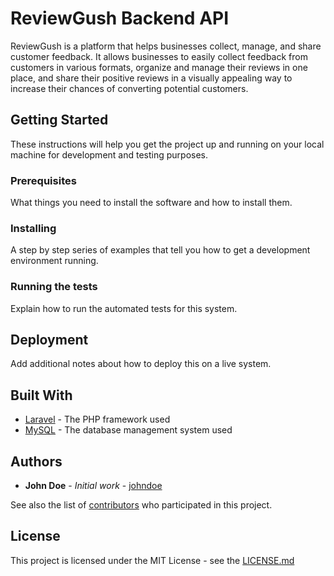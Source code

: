 # ReviewGush Backend API

ReviewGush is a platform that helps businesses collect, manage, and share customer feedback. It allows businesses to 
easily collect feedback from customers in various formats, organize and manage their reviews in one place, and share 
their positive reviews in a visually appealing way to increase their chances of converting potential customers.

## Getting Started

These instructions will help you get the project up and running on your local machine for development and testing purposes.

### Prerequisites

What things you need to install the software and how to install them.

### Installing

A step by step series of examples that tell you how to get a development environment running.

### Running the tests

Explain how to run the automated tests for this system.

## Deployment

Add additional notes about how to deploy this on a live system.

## Built With

* [Laravel](https://laravel.com/) - The PHP framework used
* [MySQL](https://www.mysql.com/) - The database management system used

## Authors

* **John Doe** - *Initial work* - [johndoe](https://github.com/johndoe)

See also the list of [contributors](https://github.com/your/project/contributors) who participated in this project.

## License

This project is licensed under the MIT License - see the [LICENSE.md](LICENSE.md)


